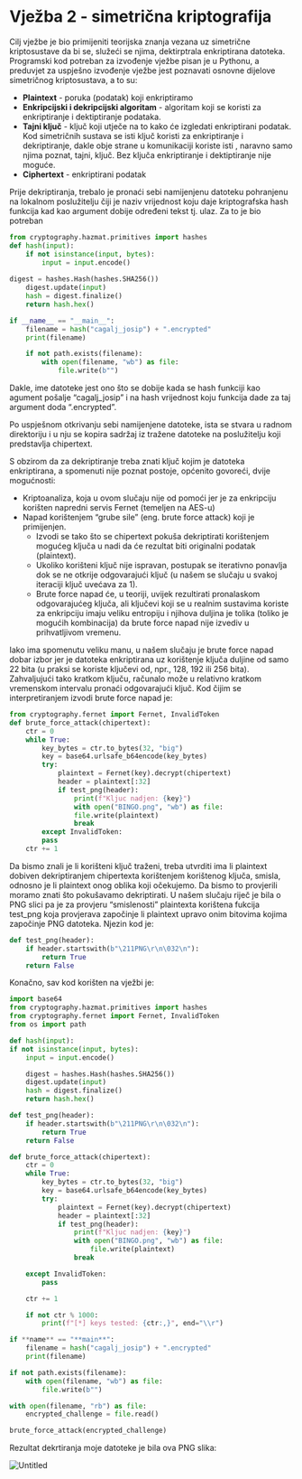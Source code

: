 # Vježba 2 - simetrična kriptografija

Cilj vježbe je bio primijeniti teorijska znanja vezana uz simetrične kriptosustave da bi se, služeći se njima, dektirptrala enkriptirana datoteka. Programski kod potreban za izvođenje vježbe pisan je u Pythonu, a preduvjet za uspješno izvođenje vježbe jest poznavati osnovne dijelove simetričnog kriptosustava, a to su:

- **Plaintext** - poruka (podatak) koji enkriptiramo
- **Enkripcijski i dekripcijski algoritam** - algoritam koji se koristi za enkriptiranje i dektiptiranje podataka.
- **Tajni ključ** - ključ koji utječe na to kako će izgledati enkriptirani podatak. Kod simetričnih sustava se isti ključ koristi za enkriptiranje i dekriptiranje, dakle obje strane u komunikaciji koriste isti , naravno samo njima poznat, tajni, ključ. Bez ključa enkriptiranje i dektiptiranje nije moguće.
- **Ciphertext** - enkriptirani podatak

Prije dekriptiranja, trebalo je pronaći sebi namijenjenu datoteku pohranjenu na lokalnom poslužitelju čiji je naziv vrijednost koju daje kriptografska hash funkcija kad kao argument dobije određeni tekst tj. ulaz. Za to je bio potreban 

```python
from cryptography.hazmat.primitives import hashes
def hash(input):
	if not isinstance(input, bytes):
		input = input.encode()
	
digest = hashes.Hash(hashes.SHA256())
	digest.update(input)
	hash = digest.finalize()
	return hash.hex()

if __name__ == "__main__":
    filename = hash("cagalj_josip") + ".encrypted"
    print(filename)

    if not path.exists(filename):
        with open(filename, "wb") as file:
            file.write(b"")
```

Dakle, ime datoteke jest ono što se dobije kada se hash funkciji kao agument pošalje “cagalj_josip” i na hash vrijednost koju funkcija dade za taj argument doda “.encrypted”.

Po uspješnom otkrivanju sebi namijenjene datoteke, ista se stvara u radnom direktoriju i u nju se kopira sadržaj iz tražene datoteke na poslužitelju koji predstavlja chipertext. 

S obzirom da za dekriptiranje treba znati ključ kojim je datoteka enkriptirana, a spomenuti nije poznat postoje, općenito govoreći, dvije mogućnosti: 

- Kriptoanaliza, koja u ovom slučaju nije od pomoći jer je za enkripciju korišten napredni servis Fernet (temeljen na AES-u)
- Napad korištenjem “grube sile” (eng. brute force attack) koji je primijenjen.
    - Izvodi se tako što se chipertext pokuša dekriptirati korištenjem mogućeg ključa u nadi da će rezultat biti originalni podatak (plaintext).
    - Ukoliko korišteni ključ nije ispravan, postupak se iterativno ponavlja dok se ne otkrije odgovarajući ključ (u našem se slučaju u svakoj iteraciji ključ uvećava za 1).
    - Brute force napad će, u teoriji, uvijek rezultirati pronalaskom odgovarajućeg ključa, ali ključevi koji se u realnim sustavima koriste za enkripciju imaju veliku entropiju i njihova duljina je tolika (toliko je mogućih kombinacija) da brute force napad nije izvediv u prihvatljivom vremenu.

Iako ima spomenutu veliku manu, u našem slučaju je brute force napad dobar izbor jer je datoteka enkriptirana uz korištenje ključa duljine od samo 22 bita (u praksi se koriste ključevi od, npr., 128, 192 ili 256 bita). Zahvaljujući tako kratkom ključu, računalo može u relativno kratkom vremenskom intervalu pronaći odgovarajući ključ. Kod čijim se interpretiranjem izvodi brute force napad je:

```python
from cryptography.fernet import Fernet, InvalidToken
def brute_force_attack(chipertext):
	ctr = 0
	while True:
		key_bytes = ctr.to_bytes(32, "big")
		key = base64.urlsafe_b64encode(key_bytes)
		try:
			plaintext = Fernet(key).decrypt(chipertext)
			header = plaintext[:32]
			if test_png(header):
				print(f"Kljuc nadjen: {key}")
				with open("BINGO.png", "wb") as file:
				file.write(plaintext)
				break
		except InvalidToken:
        pass
    ctr += 1
```

Da bismo znali je li korišteni ključ traženi, treba utvrditi ima li plaintext dobiven dekriptiranjem chipertexta korištenjem korištenog ključa, smisla, odnosno je li plaintext onog oblika koji očekujemo. Da bismo to provjerili moramo znati što pokušavamo dekriptirati. U našem slučaju riječ je bila o PNG slici pa je za provjeru “smislenosti” plaintexta korištena fukcija test_png koja provjerava započinje li plaintext upravo onim bitovima kojima započinje PNG datoteka. Njezin kod je:

```python
def test_png(header):
	if header.startswith(b"\211PNG\r\n\032\n"):
		return True
	return False
```

Konačno, sav kod korišten na vježbi je:

```python
import base64
from cryptography.hazmat.primitives import hashes
from cryptography.fernet import Fernet, InvalidToken
from os import path

def hash(input):
if not isinstance(input, bytes):
	input = input.encode()

	digest = hashes.Hash(hashes.SHA256())
	digest.update(input)
	hash = digest.finalize()
	return hash.hex()

def test_png(header):
	if header.startswith(b"\211PNG\r\n\032\n"):
		return True
	return False

def brute_force_attack(chipertext):
	ctr = 0
	while True:
		key_bytes = ctr.to_bytes(32, "big")
		key = base64.urlsafe_b64encode(key_bytes)
		try:
			plaintext = Fernet(key).decrypt(chipertext)
			header = plaintext[:32]
			if test_png(header):
				print(f"Kljuc nadjen: {key}")
				with open("BINGO.png", "wb") as file:
					file.write(plaintext)
				break

    except InvalidToken:
        pass

    ctr += 1

    if not ctr % 1000:
        print(f"[*] keys tested: {ctr:,}", end="\\r")

if **name** == "**main**":
	filename = hash("cagalj_josip") + ".encrypted"
	print(filename)

if not path.exists(filename):
    with open(filename, "wb") as file:
        file.write(b"")

with open(filename, "rb") as file:
	encrypted_challenge = file.read()

brute_force_attack(encrypted_challenge)
```

Rezultat dekrtiranja moje datoteke je bila ova PNG slika:

![Untitled](Vjez%CC%8Cba%202%20-%20simetric%CC%8Cna%20kriptografija%200567284fe5864981ba4f5f0a95652be5/Untitled.png)
